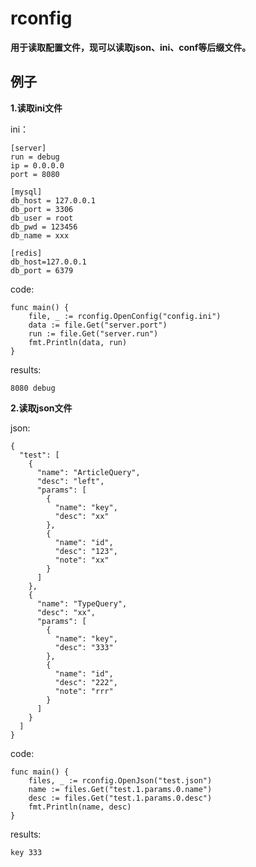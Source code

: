 # rconfig  
**用于读取配置文件，现可以读取json、ini、conf等后缀文件。**  

## 例子  
**1.读取ini文件**  
  
ini：  
```  
[server]
run = debug
ip = 0.0.0.0
port = 8080

[mysql]
db_host = 127.0.0.1
db_port = 3306
db_user = root
db_pwd = 123456
db_name = xxx

[redis]
db_host=127.0.0.1
db_port = 6379
```  
  
code:  
```golang
func main() {
	file, _ := rconfig.OpenConfig("config.ini")
	data := file.Get("server.port")
	run := file.Get("server.run")
	fmt.Println(data, run)
}
```  
  
results:  
```
8080 debug
```  
  
**2.读取json文件**  
  
json:  
```
{
  "test": [
    {
      "name": "ArticleQuery",
      "desc": "left",
      "params": [
        {
          "name": "key",
          "desc": "xx"
        },
        {
          "name": "id",
          "desc": "123",
          "note": "xx"
        }
      ]
    },
    {
      "name": "TypeQuery",
      "desc": "xx",
      "params": [
        {
          "name": "key",
          "desc": "333"
        },
        {
          "name": "id",
          "desc": "222",
          "note": "rrr"
        }
      ]
    }
  ]
}
```  
  
code:  
```golang
func main() {
	files, _ := rconfig.OpenJson("test.json")
	name := files.Get("test.1.params.0.name")
	desc := files.Get("test.1.params.0.desc")
	fmt.Println(name, desc)
}
```  
  
results:  
```
key 333
```  
  




